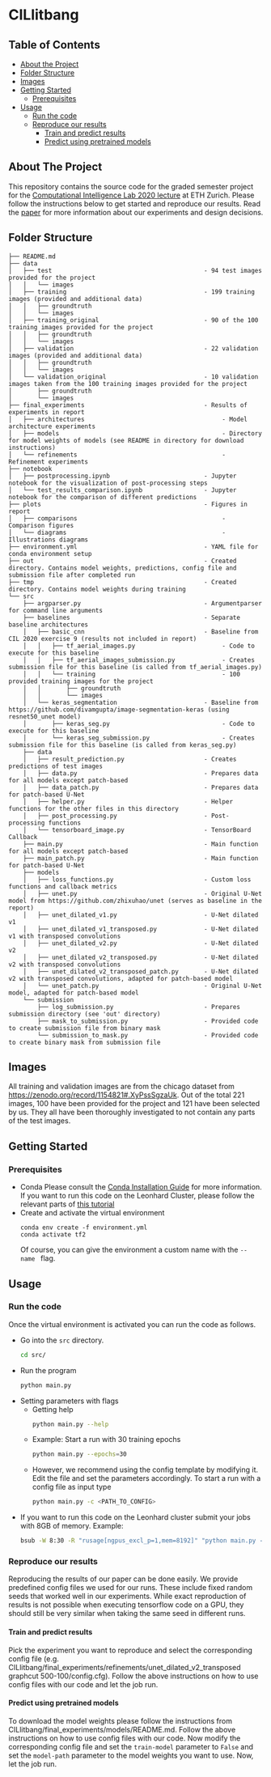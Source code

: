# CILlitbang
## Table of Contents
* [About the Project](#about-the-project)
* [Folder Structure](#folder-structure)
* [Images](#images)
* [Getting Started](#getting-started)
  * [Prerequisites](#prerequisites)
* [Usage](#usage)
  * [Run the code](#run-the-code)
  * [Reproduce our results](#reproduce-our-results)
    * [Train and predict results](#train-and-predict-results)
    * [Predict using pretrained models](#predict-using-pretrained-models)

## About The Project
This repository contains the source code for the graded semester project for the [Computational Intelligence Lab 2020 lecture](http://da.inf.ethz.ch/teaching/2020/CIL/) at ETH Zurich.
Please follow the instructions below to get started and reproduce our results.
Read the [paper](todo) for more information about our experiments and design decisions.

## Folder Structure
```
├── README.md
├── data                                             
│   ├── test                                          - 94 test images provided for the project
│   │   └── images
│   ├── training                                      - 199 training images (provided and additional data)
│   │   ├── groundtruth
│   │   └── images
│   ├── training_original                             - 90 of the 100 training images provided for the project
│   │   ├── groundtruth
│   │   └── images
│   ├── validation                                    - 22 validation images (provided and additional data)
│   │   ├── groundtruth
│   │   └── images
│   └── validation_original                           - 10 validation images taken from the 100 training images provided for the project
│       ├── groundtruth
│       └── images
├── final_experiments                                 - Results of experiments in report       
│   ├── architectures                                      - Model architecture experiments
│   ├── models                                             - Directory for model weights of models (see README in directory for download instructions)
│   └── refinements                                        - Refinement experiments
├── notebook                                          
│   ├── postprocessing.ipynb                          - Jupyter notebook for the visualization of post-processing steps
│   └── test_results_comparison.ipynb                 - Jupyter notebook for the comparison of different predictions
├── plots                                             - Figures in report
│   ├── comparisons                                        - Comparison figures
│   └── diagrams                                           - Illustrations diagrams 
├── environment.yml                                   - YAML file for conda environment setup
├── out                                               - Created directory. Contains model weights, predictions, config file and submission file after completed run
├── tmp                                               - Created directory. Contains model weights during training
└── src
    ├── argparser.py                                  - Argumentparser for command line arguments
    ├── baselines                                     - Separate baseline architectures
    │   ├── basic_cnn                                 - Baseline from CIL 2020 exercise 9 (results not included in report)
    │   │   ├── tf_aerial_images.py                        - Code to execute for this baseline
    │   │   ├── tf_aerial_images_submission.py             - Creates submission file for this baseline (is called from tf_aerial_images.py)
    │   │   └── training                                   - 100 provided training images for the project 
    │   │       ├── groundtruth
    │   │       └── images
    │   └── keras_segmentation                        - Baseline from https://github.com/divamgupta/image-segmentation-keras (using resnet50_unet model)
    │       ├── keras_seg.py                               - Code to execute for this baseline
    │       └── keras_seg_submission.py                    - Creates submission file for this baseline (is called from keras_seg.py)
    ├── data
    │   ├── result_prediction.py                      - Creates predictions of test images
    │   ├── data.py                                   - Prepares data for all models except patch-based
    │   ├── data_patch.py                             - Prepares data for patch-based U-Net
    │   ├── helper.py                                 - Helper functions for the other files in this directory
    │   ├── post_processing.py                        - Post-processing functions
    │   └── tensorboard_image.py                      - TensorBoard Callback
    ├── main.py                                       - Main function for all models except patch-based
    ├── main_patch.py                                 - Main function for patch-based U-Net
    ├── models
    │   ├── loss_functions.py                         - Custom loss functions and callback metrics
    │   ├── unet.py                                   - Original U-Net model from https://github.com/zhixuhao/unet (serves as baseline in the report)
    │   ├── unet_dilated_v1.py                        - U-Net dilated v1
    │   ├── unet_dilated_v1_transposed.py             - U-Net dilated v1 with transposed convolutions
    │   ├── unet_dilated_v2.py                        - U-Net dilated v2
    │   ├── unet_dilated_v2_transposed.py             - U-Net dilated v2 with transposed convolutions
    │   ├── unet_dilated_v2_transposed_patch.py       - U-Net dilated v2 with transposed convolutions, adapted for patch-based model
    │   └── unet_patch.py                             - Original U-Net model, adapted for patch-based model
    └── submission
        ├── log_submission.py                         - Prepares submission directory (see 'out' directory)
        ├── mask_to_submission.py                     - Provided code to create submission file from binary mask
        └── submission_to_mask.py                     - Provided code to create binary mask from submission file
```
## Images
All training and validation images are from the chicago dataset from https://zenodo.org/record/1154821#.XyPssSgzaUk. Out of the total 221 images, 100 have been provided for the project and 121 have been selected by us. They all have been thoroughly investigated to not contain any parts of the test images.

## Getting Started
### Prerequisites
- Conda
  Please consult the [Conda Installation Guide](https://docs.conda.io/projects/conda/en/latest/user-guide/install/#regular-installation) for more information.
  If you want to run this code on the Leonhard Cluster, please follow the relevant parts of [this tutorial](http://kevinkle.in/jekyll/update/2019/02/28/leonhard.html)
- Create and activate the virtual environment
  ```
  conda env create -f environment.yml
  conda activate tf2
  ```
  Of course, you can give the environment a custom name with the `-- name ` flag.

## Usage
### Run the code
Once the virtual environment is activated you can run the code as follows.
- Go into the `src` directory.
  ```sh
  cd src/
  ```
- Run the program
  ```sh
  python main.py
  ```
- Setting parameters with flags
  - Getting help
    ```sh
    python main.py --help
    ```
  - Example: Start a run with 30 training epochs
    ```sh
    python main.py --epochs=30
    ```
  - However, we recommend using the config template by modifying it.
    Edit the file and set the parameters accordingly. To start a run with a config file as input type
    ```sh
    python main.py -c <PATH_TO_CONFIG>
    ```
 - If you want to run this code on the Leonhard cluster submit your jobs with 8GB of memory. Example:
   ```sh
   bsub -W 8:30 -R "rusage[ngpus_excl_p=1,mem=8192]" "python main.py -c config.cfg"
   ```
### Reproduce our results
Reproducing the results of our paper can be done easily. We provide predefined config files we used for our runs. These include fixed random seeds that worked well in our experiments. While exact reproduction of results is not possible when executing tensorflow code on a GPU, they should still be very similar when taking the same seed in different runs.
#### Train and predict results
Pick the experiment you want to reproduce and select the corresponding config file (e.g. CILlitbang/final_experiments/refinements/unet_dilated_v2_transposed graphcut 500-100/config.cfg). Follow the above instructions on how to use config files with our code and let the job run.
#### Predict using pretrained models
To download the model weights please follow the instructions from CILlitbang/final_experiments/models/README.md. Follow the above instructions on how to use config files with our code. Now modify the corresponding config file and set the `train-model` parameter to `False` and set the `model-path` parameter to the model weights you want to use. Now, let the job run.
